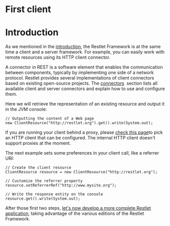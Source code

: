 First client
============

Introduction
============

As we mentioned in the
[introduction](/learn/guide/2.1#/13-restlet/21-restlet.html "Part I - Introduction"),
the Restlet Framework is at the same time a client and a server
framework. For example, you can easily work with remote resources using
its HTTP client connector.

A connector in REST is a software element that enables the communication
between components, typically by implementing one side of a network
protocol. Restlet provides several implementations of client connectors
based on existing open-source projects. The
[connectors](/learn/guide/2.1#/13-restlet/27-restlet/325-restlet/37-restlet.html "Connectors") 
section lists all available client and server connectors and explain how
to use and configure them.

Here we will retrieve the representation of an existing resource and
output it in the JVM console:

~~~~ {.brush: .java}
// Outputting the content of a Web page  
new ClientResource("http://restlet.org").get().write(System.out);  
~~~~

If you are running your client behind a proxy, please [check this
page](/learn/guide/2.0#/13-restlet/27-restlet/325-restlet/37-restlet.html)to
pick an HTTP client that can be configured. The internal HTTP client
doesn't support proxies at the moment.

The next example sets some preferences in your client call, like a
referrer URI:

~~~~ {.brush: .java}
// Create the client resource  
ClientResource resource = new ClientResource("http://restlet.org");  
 
// Customize the referrer property  
resource.setReferrerRef("http://www.mysite.org");  

// Write the response entity on the console
resource.get().write(System.out);  
~~~~

After those first two steps, [let's now develop a more complete Restlet
application](/learn/guide/2.1#/13-restlet/21-restlet/318-restlet/303-restlet.html "First application"),
taking advantage of the various editions of the Restlet Framework.

